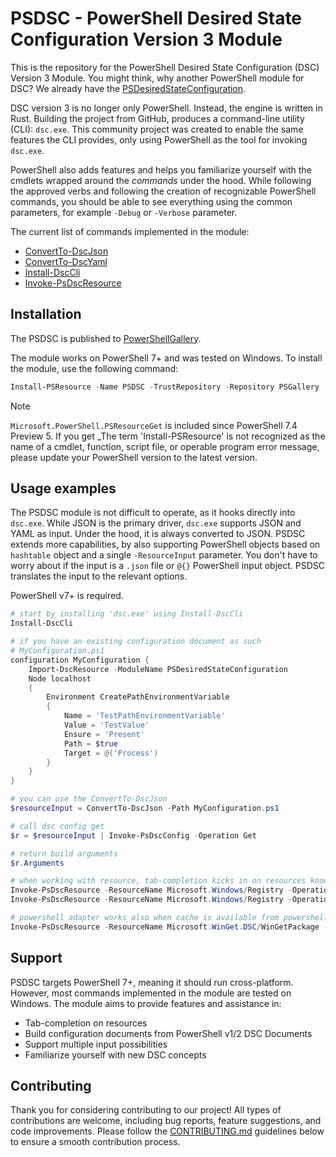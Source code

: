 # PSDSC - PowerShell Desired State Configuration Version 3 Module

This is the repository for the PowerShell Desired State Configuration (DSC) Version 3 Module. You might think, why another PowerShell module for DSC? We already have the [PSDesiredStateConfiguration](https://learn.microsoft.com/nl-nl/powershell/module/psdesiredstateconfiguration/?view=dsc-2.0).

DSC version 3 is no longer only PowerShell. Instead, the engine is written in Rust. Building the project from GitHub, produces a command-line utility (CLI): `dsc.exe`. This community project was created to enable the same features the CLI provides, only using PowerShell as the tool for invoking `dsc.exe`.

PowerShell also adds features and helps you familiarize yourself with the cmdlets wrapped around the _commands_ under the hood. While following the approved verbs and following the creation of recognizable PowerShell commands, you should be able to see everything using the common parameters, for example `-Debug` or `-Verbose` parameter.

The current list of commands implemented in the module:

- [ConvertTo-DscJson](./docs/en-US/ConvertTo-DscJson.md)
- [ConvertTo-DscYaml](./docs/en-US/ConvertTo-DscYaml.md)
- [Install-DscCli](./docs/en-US/Install-DscCLI.md)
- [Invoke-PsDscResource](./docs/en-US/Invoke-PsDscResource.md)

## Installation

The PSDSC is published to [PowerShellGallery](https://www.powershellgallery.com/packages/PSDSC/).

The module works on PowerShell 7+ and was tested on Windows. To install the module, use the following command:

```powershell
Install-PSResource -Name PSDSC -TrustRepository -Repository PSGallery
```

> [!NOTE]
> `Microsoft.PowerShell.PSResourceGet` is included since PowerShell 7.4 Preview 5. If you get _The term 'Install-PSResource' is not recognized as the name of a cmdlet, function, script file, or operable program error message, please update your PowerShell version to the latest version.

## Usage examples

The PSDSC module is not difficult to operate, as it hooks directly into `dsc.exe`. While JSON is the primary driver, `dsc.exe` supports JSON and YAML as input. Under the hood, it is always converted to JSON. PSDSC extends more capabilities, by also supporting PowerShell objects based on `hashtable` object and a single `-ResourceInput` parameter. You don't have to worry about if the input is a `.json` file or `@{}` PowerShell input object. PSDSC translates the input to the relevant options.

PowerShell v7+ is required.

```powershell
# start by installing 'dsc.exe' using Install-DscCli
Install-DscCli

# if you have an existing configuration document as such
# MyConfiguration.ps1
configuration MyConfiguration {
    Import-DscResource -ModuleName PSDesiredStateConfiguration
    Node localhost
    {
        Environment CreatePathEnvironmentVariable
        {
            Name = 'TestPathEnvironmentVariable'
            Value = 'TestValue'
            Ensure = 'Present'
            Path = $true
            Target = @('Process')
        }
    }
}

# you can use the ConvertTo-DscJson 
$resourceInput = ConvertTo-DscJson -Path MyConfiguration.ps1

# call dsc config get
$r = $resourceInput | Invoke-PsDscConfig -Operation Get

# return build arguments
$r.Arguments

# when working with resource, tab-completion kicks in on resources known to 'dsc.exe'
Invoke-PsDscResource -ResourceName Microsoft.Windows/Registry -Operation Get -ResourceInput '{"keyPath":"<keyPath>"}' #or
Invoke-PsDscResource -ResourceName Microsoft.Windows/Registry -Operation Get -ResourceInput '{"_exist":"<_exist>","_metadata":"<_metadata>","valueName":"<valueName>","keyPath":"<keyPath>","valueData":"<valueData>"}'

# powershell adapter works also when cache is available from powershell.resource.ps1
Invoke-PsDscResource -ResourceName Microsoft.WinGet.DSC/WinGetPackage -ResourceInput '{"Id":"<string>"}'
```

## Support

PSDSC targets PowerShell 7+, meaning it should run cross-platform. However, most commands implemented in the module are tested on Windows. The module aims to provide features and assistance in:

- Tab-completion on resources
- Build configuration documents from PowerShell v1/2 DSC Documents
- Support multiple input possibilities
- Familiarize yourself with new DSC concepts

## Contributing

Thank you for considering contributing to our project! All types of contributions are welcome, including bug reports, feature suggestions, and code improvements. Please follow the [CONTRIBUTING.md](CONTRIBUTING.md) guidelines below to ensure a smooth contribution process.
